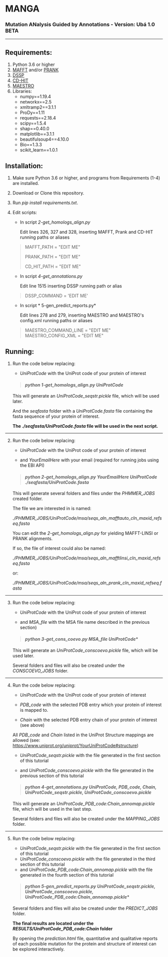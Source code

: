 # MANGA
### Mutation ANalysis Guided by Annotations - Version: Ubá 1.0 BETA

-----
## Requirements:
1. Python 3.6 or higher
2. [MAFFT](https://mafft.cbrc.jp/alignment/software/) and/or [PRANK](https://www.ebi.ac.uk/research/goldman/software/prank)
3. [DSSP](https://swift.cmbi.umcn.nl/gv/dssp/)
4. [CD-HIT](http://cd-hit.org/)
5. [MAESTRO](https://pbwww.services.came.sbg.ac.at/?page_id=416)
6. Libraries:
   * numpy==1.19.4
   * networkx==2.5
   * xmltramp2==3.1.1
   * ProDy==1.11
   * requests==2.18.4
   * scipy==1.5.4
   * shap==0.40.0
   * matplotlib==3.1.1
   * beautifulsoup4==4.10.0
   * Bio==1.3.3
   * scikit_learn==1.0.1

## Installation:

1. Make sure Python 3.6 or higher, and programs from Requirements (1-4) are installed.
2. Download or Clone this repository.
4. Run *pip install requirements.txt*.
5. Edit scripts:
   * In script *2-get_homologs_align.py*

     Edit lines 326, 327 and 328, inserting MAFFT, Prank and CD-HIT running paths or aliases

   > MAFFT_PATH = "EDIT ME"
   > 
   > PRANK_PATH = "EDIT ME"
   > 
   > CD_HIT_PATH = "EDIT ME"
   
   * In script *4-get_annotations.py*

     Edit line 1515 inserting DSSP running path or alias
   > DSSP_COMMAND = 'EDIT ME'
   
   * In script * 5-gen_predict_reports.py*

     Edit lines 278 and 279, inserting MAESTRO and MAESTRO's config.xml running paths or aliases
    > MAESTRO_COMMAND_LINE = "EDIT ME"
    > MAESTRO_CONFIG_XML = "EDIT ME"

## Running:

1. Run the code below replacing:
   * *UniProtCode* with the UniProt code of your protein of interest
   
   > 
   > #### *python 1-get_homologs_align.py UniProtCode*
   > 
 
   This will generate an *UniProtCode_seqstr.pickle* file, which will be used later.
   
   And the *seqfasta* folder with a *UniProtCode.fasta* file containing the fasta sequence of your protein of interest.
   
   **The _./seqfasta/UniProtCode.fasta_ file will be used in the next script.**

---

2. Run the code below replacing:
   * *UniProtCode* with the UniProt code of your protein of interest
   
   * and *YourEmailHere* with your email (required for running jobs using the EBI API)
   
   > 
   > #### *python 2-get_homologs_align.py YourEmailHere UniProtCode ./seqfasta/UniProtCode.fasta*
   > 

 
   This will generate several folders and files under the *PHMMER_JOBS* created folder.
   
   The file we are interested in is named:
   
   *./PHMMER_JOBS/UniProtCode/msa/seqs_aln_mafftauto_cln_maxid_refseq.fasta* 
   
   You can edit the *2-get_homologs_align.py* for yielding MAFFT-LINSI or PRANK alignments.
   
   If so, the file of interest could also be named:
   
   *./PHMMER_JOBS/UniProtCode/msa/seqs_aln_mafftlinsi_cln_maxid_refseq.fasta* 
   
   or:
   
   *./PHMMER_JOBS/UniProtCode/msa/seqs_aln_prank_cln_maxid_refseq.fasta* 

---


3. Run the code below replacing:
   * *UniProtCode* with the UniProt code of your protein of interest
   
   * and *MSA_file* with the MSA file name described in the previous section)
   
   > 
   > #### *python 3-get_cons_coevo.py MSA_file UniProtCode**
   > 
   
   This will generate an *UniProtCode_conscoevo.pickle* file, which will be used later.
   
   Several folders and files will also be created under the *CONSCOEVO_JOBS* folder.

---

4. Run the code below replacing:
   * *UniProtCode* with the UniProt code of your protein of interest
   
   * *PDB_code* with the selected PDB entry which your protein of interest is mapped to.
   
   * *Chain* with the selected PDB entry chain of your protein of interest (see above)
   
   All *PDB_code* and *Chain* listed in the UniProt Structure mappings are allowed (see: https://www.uniprot.org/uniprot/YourUniProtCode#structure)
   
   * *UniProtCode_seqstr.pickle* with the file generated in the first section of this tutorial
   
   * and *UniProtCode_conscoevo.pickle* with the file generated in the previous section of this tutorial
   
   > 
   > #### *python 4-get_annotations.py UniProtCode, PDB_code, Chain, UniProtCode_seqstr.pickle, UniProtCode_conscoevo.pickle*
   > 

   This will generate an *UniProtCode_PDB_code:Chain_annomap.pickle* file, which will be used in the last step.
   
   Several folders and files will also be created under the *MAPPING_JOBS* folder.

---

5. Run the code below replacing:
   * *UniProtCode_seqstr.pickle* with the file generated in the first section of this tutorial
   * *UniProtCode_conscoevo.pickle* with the file generated in the third section of this tutorial
   * and *UniProtCode_PDB_code:Chain_annomap.pickle* with the file generated in the fourth section of this tutorial
   
   > 
   > #### *python 5-gen_predict_reports.py UniProtCode_seqstr.pickle, UniProtCode_conscoevo.pickle, UniProtCode_PDB_code:Chain_annomap.pickle**
   > 
   
   Several folders and files will also be created under the *PREDICT_JOBS* folder.
   
   **The final results are located under the _RESULTS/UniProtCode_PDB_code:Chain_ folder**
   
   By opening the *prediction.html* file, quantitative and qualitative reports of each possible mutation for the protein and structure of interest can be explored interactively.
   


